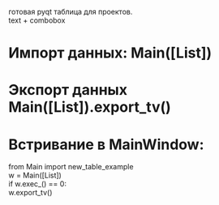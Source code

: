 готовая pyqt таблица для проектов.  
text + combobox  
# Импорт данных: Main([List])  
# Экспорт данных Main([List]).export_tv()  
  
# Встривание в MainWindow:  

  from Main import new_table_example   
  w = Main([List])  
  if w.exec_() == 0:  
      w.export_tv()  
